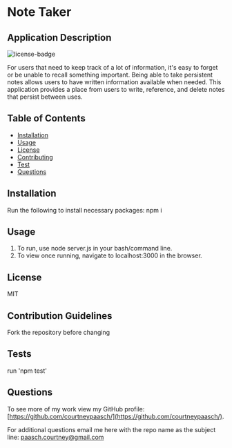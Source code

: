 # Note Taker
  
  ## Application Description
  ![license-badge](https://img.shields.io/badge/License-MIT-blue.svg)
  
  For users that need to keep track of a lot of information, it's easy to forget or be unable to recall something important. Being able to take persistent notes allows users to have written information available when needed. This application provides a place from users to write, reference, and delete notes that persist between uses.

  ## Table of Contents
  * [Installation](#installation)
  * [Usage](#usage)
  * [License](#license)
  * [Contributing](#contribution-guidelines)
  * [Test](#tests)
  * [Questions](#questions)
  
  ## Installation
  Run the following to install necessary packages:
  npm i 

  ## Usage
  1. To run, use node server.js in your bash/command line. 
  2. To view once running, navigate to localhost:3000 in the browser. 

  ## License
  MIT

  ## Contribution Guidelines
  Fork the repository before changing

  ## Tests
  run 'npm test'

  ## Questions
  To see more of my work view my GitHub profile: [https://github.com/courtneypaasch/](https://github.com/courtneypaasch/).
  
  For additional questions email me here with the repo name as the subject line: paasch.courtney@gmail.com
  
